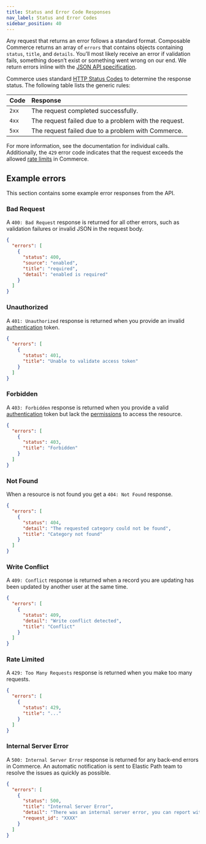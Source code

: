 ```yaml
---
title: Status and Error Code Responses
nav_label: Status and Error Codes
sidebar_position: 40
---
```


Any request that returns an error follows a standard format. Composable Commerce returns an array of `errors` that contains objects containing `status`, `title`, and `details`.
You’ll most likely receive an error if validation fails, something doesn’t exist or something went wrong on our end. We return errors inline with the [JSON API specification](http://jsonapi.org/format/#error-objects).

Commerce uses standard [HTTP Status Codes](https://en.wikipedia.org/wiki/List_of_HTTP_status_codes) to determine the response status. The following table lists the generic rules:

| Code | Response |
| :--- | :--- |
| `2xx` | The request completed successfully. |
| `4xx` | The request failed due to a problem with the request.  |
| `5xx` | The request failed due to a problem with Commerce. |

For more information, see the documentation for individual calls. Additionally, the `429` error code indicates that the request exceeds the allowed [rate limits](/docs/api-overview/rate-limits) in Commerce.

## Example errors

This section contains some example error responses from the API.

### Bad Request

A `400: Bad Request` response is returned for all other errors, such as validation failures or invalid JSON in the request body.

```json
{
  "errors": [
    {
      "status": 400,
      "source": "enabled",
      "title": "required",
      "detail": "enabled is required"
    }
  ]
}
```

### Unauthorized

A `401: Unauthorized` response is returned when you provide an invalid [authentication](/docs/authentication/overview) token.

```json
{
  "errors": [
    {
      "status": 401,
      "title": "Unable to validate access token"
    }
  ]
}
```

### Forbidden

A `403: Forbidden` response is returned when you provide a valid [authentication](/docs/authentication/overview) token but lack the [permissions](/docs/authentication/Tokens/permissions) to access the resource.

```json
{
  "errors": [
    {
      "status": 403,
      "title": "Forbidden"
    }
  ]
}
```

### Not Found

When a resource is not found you get a `404: Not Found` response.

```json
{
  "errors": [
    {
      "status": 404,
      "detail": "The requested category could not be found",
      "title": "Category not found"
    }
  ]
}
```

### Write Conflict

A `409: Conflict` response is returned when a record you are updating has been updated by another user at the same time.


```json
{
  "errors": [
    {
      "status": 409,
      "detail": "Write conflict detected",
      "title": "Conflict"
    }
  ]
}
```

### Rate Limited

A `429: Too Many Requests` response is returned when you make too many requests.

```json
{
  "errors": [
    {
      "status": 429,
      "title": "..."
    }
  ]
}
```

### Internal Server Error

A `500: Internal Server Error` response is returned for any back-end errors in Commerce. An automatic notification is sent to Elastic Path team to resolve the issues as quickly as possible.

```json
{
  "errors": [
    {
      "status": 500,
      "title": "Internal Server Error",
      "detail": "There was an internal server error, you can report with your request id.",
      "request_id": "XXXX"
    }
  ]
}
```
